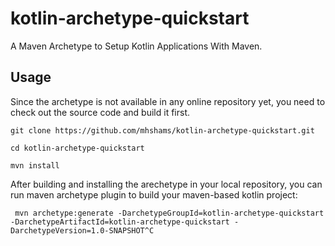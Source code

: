 # kotlin-archetype-quickstart

A Maven Archetype to Setup Kotlin Applications With Maven.

## Usage

Since the archetype is not available in any online repository yet, you need to check out the source code and build it first.

```
git clone https://github.com/mhshams/kotlin-archetype-quickstart.git

cd kotlin-archetype-quickstart

mvn install

```

After building and installing the arechetype in your local repository, you can run maven archetype plugin to build your maven-based kotlin project:

```
 mvn archetype:generate -DarchetypeGroupId=kotlin-archetype-quickstart -DarchetypeArtifactId=kotlin-archetype-quickstart -DarchetypeVersion=1.0-SNAPSHOT^C

```
